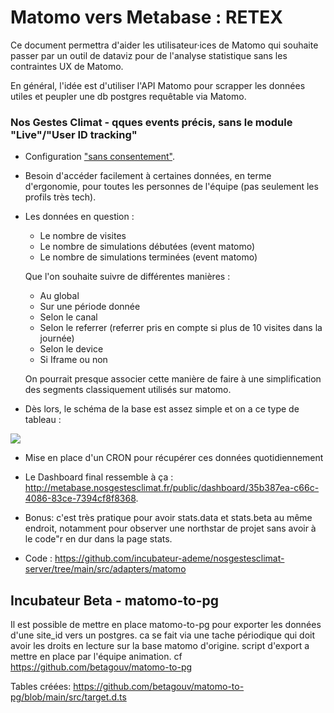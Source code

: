 # Matomo vers Metabase : RETEX

Ce document permettra d'aider les utilisateur·ices de Matomo qui souhaite passer par un outil de dataviz pour de l'analyse statistique sans les contraintes UX de Matomo.

En général, l'idée est d'utiliser l'API Matomo pour scrapper les données utiles et peupler une db postgres requêtable via Matomo. 

### Nos Gestes Climat - qques events précis, sans le module "Live"/"User ID tracking"

- Configuration ["sans consentement"](https://doc.incubateur.net/communaute/les-outils-de-la-communaute/autres-services/matomo#recommandations-pour-utiliser-matomo-sans-banniere-de-consentement-aux-cookies).

- Besoin d'accéder facilement à certaines données, en terme d'ergonomie, pour toutes les personnes de l'équipe (pas seulement les profils très tech).
- Les données en question :
    - Le nombre de visites
    - Le nombre de simulations débutées (event matomo)
    - Le nombre de simulations terminées (event matomo)

    Que l'on souhaite suivre de différentes manières :
    - Au global
    - Sur une période donnée
    - Selon le canal
    - Selon le referrer (referrer pris en compte si plus de 10 visites dans la journée)
    - Selon le device
    - Si Iframe ou non
    
    On pourrait presque associer cette manière de faire à une simplification des segments classiquement utilisés sur matomo.
    
- Dès lors, le schéma de la base est assez simple et on a ce type de tableau :

![](https://storage.gra.cloud.ovh.net/v1/AUTH_0f20d409cb2a4c9786c769e2edec0e06/padnumerique/uploads/79709136-ca53-47d5-bdb3-2973887a59cc.png)

- Mise en place d'un CRON pour récupérer ces données quotidiennement

- Le Dashboard final ressemble à ça : http://metabase.nosgestesclimat.fr/public/dashboard/35b387ea-c66c-4086-83ce-7394cf8f8368.

- Bonus: c'est très pratique pour avoir stats.data et stats.beta au même endroit, notamment pour observer une northstar de projet sans avoir à le code"r en dur dans la page stats.

- Code : https://github.com/incubateur-ademe/nosgestesclimat-server/tree/main/src/adapters/matomo


## Incubateur Beta - matomo-to-pg

Il est possible de mettre en place matomo-to-pg pour exporter les données d'une site_id vers un postgres. ca se fait via une tache périodique qui doit avoir les droits en lecture sur la base matomo d'origine. script d'export a mettre en place par l'équipe animation. cf https://github.com/betagouv/matomo-to-pg

Tables créées: https://github.com/betagouv/matomo-to-pg/blob/main/src/target.d.ts

